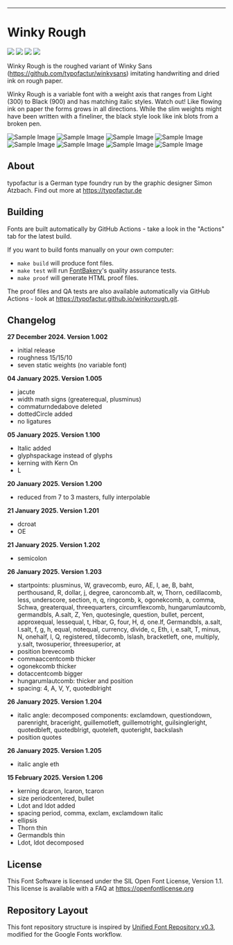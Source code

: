 ----


# Winky Rough

[![][Fontbakery]](https://typofactur.github.io/winkyrough/fontbakery/fontbakery-report.html)
[![][Universal]](https://typofactur.github.io/winkyrough/fontbakery/fontbakery-report.html)
[![][GF Profile]](https://typofactur.github.io/winkyrough/fontbakery/fontbakery-report.html)
[![][Shaping]](https://typofactur.github.io/winkyrough/fontbakery/fontbakery-report.html)

[Fontbakery]: https://img.shields.io/endpoint?url=https%3A%2F%2Fraw.githubusercontent.com%2Ftypofactur%2Fwinkyrough%2Fgh-pages%2Fbadges%2Foverall.json
[GF Profile]: https://img.shields.io/endpoint?url=https%3A%2F%2Fraw.githubusercontent.com%2Ftypofactur%2Fwinkyrough%2Fgh-pages%2Fbadges%2FGoogleFonts.json
[Outline Correctness]: https://img.shields.io/endpoint?url=https%3A%2F%2Fraw.githubusercontent.com%2Ftypofactur%2Fwinkyrough%2Fgh-pages%2Fbadges%2FOutlineCorrectnessChecks.json
[Shaping]: https://img.shields.io/endpoint?url=https%3A%2F%2Fraw.githubusercontent.com%2Ftypofactur%2Fwinkyrough%2Fgh-pages%2Fbadges%2FShapingChecks.json
[Universal]: https://img.shields.io/endpoint?url=https%3A%2F%2Fraw.githubusercontent.com%2Ftypofactur%2Fwinkyrough%2Fgh-pages%2Fbadges%2FUniversal.json

Winky Rough is the roughed variant of Winky Sans (https://github.com/typofactur/winkysans) imitating handwriting and dried ink on rough paper.

Winky Rough is a variable font with a weight axis that ranges from Light (300) to Black (900) and has matching italic styles.
Watch out! Like flowing ink on paper the forms grows in all directions. While the slim weights might have been written with a fineliner, the black style look like ink blots from a broken pen.

![Sample Image](documentation/winkyrough_cover.png)
![Sample Image](documentation/winkyrough_alphabet.png)
![Sample Image](documentation/winkyroughitalic_alphabet.png)
![Sample Image](documentation/winkyrough_weights.png)
![Sample Image](documentation/winkyrough_driedink.png)
![Sample Image](documentation/winkyrough_friendly.png)
![Sample Image](documentation/winkyrough_optischehaptik.png)
![Sample Image](documentation/winkysans_hi_git.png)

## About

typofactur is a German type foundry run by the graphic designer Simon Atzbach.
Find out more at https://typofactur.de

## Building

Fonts are built automatically by GitHub Actions - take a look in the "Actions" tab for the latest build.

If you want to build fonts manually on your own computer:

* `make build` will produce font files.
* `make test` will run [FontBakery](https://github.com/googlefonts/fontbakery)'s quality assurance tests.
* `make proof` will generate HTML proof files.

The proof files and QA tests are also available automatically via GitHub Actions - look at https://typofactur.github.io/winkyrough.git.

## Changelog

**27 December 2024. Version 1.002**
- initial release
- roughness 15/15/10
- seven static weights (no variable font)

**04 January 2025. Version 1.005**
- jacute
- width math signs (greaterequal, plusminus)
- commaturndedabove deleted
- dottedCircle added
- no ligatures

**05 January 2025. Version 1.100**
- Italic added
- glyphspackage instead of glyphs
- kerning with Kern On
- L

**20 January 2025. Version 1.200**
- reduced from 7 to 3 masters, fully interpolable

**21 January 2025. Version 1.201**
- dcroat
- OE

**21 January 2025. Version 1.202**
- semicolon

**26 January 2025. Version 1.203**
- startpoints: plusminus, W, gravecomb, euro, AE, I, ae, B, baht, perthousand, R, dollar, j, degree, caroncomb.alt, w, Thorn, cedillacomb, less, underscore, section, n, q, ringcomb, k, ogonekcomb, a, comma, Schwa, greaterqual, threequarters, circumflexcomb, hungarumlautcomb, germandbls, A.salt, Z, Yen, quotesingle, question, bullet, percent, approxequal, lessequal, t, Hbar, G, four, H, d, one.lf, Germandbls, a.salt, I.salt, f, g, h, equal, notequal, currency, divide, c, Eth, i, e.salt, T, minus, N, onehalf, l, Q, registered, tildecomb, lslash, bracketleft, one, multiply, y.salt, twosuperior, threesuperior, at 
- position brevecomb
- commaaccentcomb thicker
- ogonekcomb thicker
- dotaccentcomb bigger
- hungarumlautcomb: thicker and position
- spacing: 4, A, V, Y, quotedblright

**26 January 2025. Version 1.204**
- italic angle: decomposed components: exclamdown, questiondown, parenright, braceright, guillemotleft, guillemotright, guilsingleright, quotedbleft, quotedblrigt, quoteleft, quoteright, backslash
- position quotes

**26 January 2025. Version 1.205**
- italic angle eth

**15 February 2025. Version 1.206**
- kerning dcaron, lcaron, tcaron
- size periodcentered, bullet
- Ldot and ldot added
- spacing period, comma, exclam, exclamdown italic
- ellipsis
- Thorn thin
- Germandbls thin
- Ldot, ldot decomposed


## License

This Font Software is licensed under the SIL Open Font License, Version 1.1.
This license is available with a FAQ at https://openfontlicense.org

## Repository Layout

This font repository structure is inspired by [Unified Font Repository v0.3](https://github.com/unified-font-repository/Unified-Font-Repository), modified for the Google Fonts workflow.
